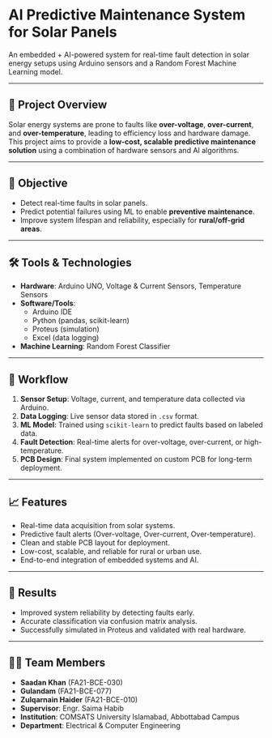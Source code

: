# AI Predictive Maintenance System for Solar Panels

An embedded + AI-powered system for real-time fault detection in solar energy setups using Arduino sensors and a Random Forest Machine Learning model.

---

## 🌟 Project Overview

Solar energy systems are prone to faults like **over-voltage**, **over-current**, and **over-temperature**, leading to efficiency loss and hardware damage. This project aims to provide a **low-cost, scalable predictive maintenance solution** using a combination of hardware sensors and AI algorithms.

---

## 🧠 Objective

- Detect real-time faults in solar panels.
- Predict potential failures using ML to enable **preventive maintenance**.
- Improve system lifespan and reliability, especially for **rural/off-grid areas**.

---

## 🛠️ Tools & Technologies

- **Hardware**: Arduino UNO, Voltage & Current Sensors, Temperature Sensors
- **Software/Tools**:  
  - Arduino IDE  
  - Python (pandas, scikit-learn)  
  - Proteus (simulation)  
  - Excel (data logging)
- **Machine Learning**: Random Forest Classifier

---

## 🔁 Workflow

1. **Sensor Setup**: Voltage, current, and temperature data collected via Arduino.
2. **Data Logging**: Live sensor data stored in `.csv` format.
3. **ML Model**: Trained using `scikit-learn` to predict faults based on labeled data.
4. **Fault Detection**: Real-time alerts for over-voltage, over-current, or high-temperature.
5. **PCB Design**: Final system implemented on custom PCB for long-term deployment.

---

## 📈 Features

- Real-time data acquisition from solar systems.
- Predictive fault alerts (Over-voltage, Over-current, Over-temperature).
- Clean and stable PCB layout for deployment.
- Low-cost, scalable, and reliable for rural or urban use.
- End-to-end integration of embedded systems and AI.

---

## 🧪 Results

- Improved system reliability by detecting faults early.
- Accurate classification via confusion matrix analysis.
- Successfully simulated in Proteus and validated with real hardware.

---

## 👨‍💻 Team Members

- **Saadan Khan** (FA21-BCE-030)  
- **Gulandam** (FA21-BCE-077)  
- **Zulqarnain Haider** (FA21-BCE-010)  
- **Supervisor**: Engr. Saima Habib  
- **Institution**: COMSATS University Islamabad, Abbottabad Campus  
- **Department**: Electrical & Computer Engineering



